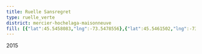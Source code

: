 ```yaml
---
title: Ruelle Sansregret
type: ruelle_verte
district: mercier-hochelaga-maisonneuve
fill: [{"lat":45.5458083,"lng":-73.5478556},{"lat":45.5461502,"lng":-73.547641},{"lat":45.5454176,"lng":-73.5452485},{"lat":45.5450644,"lng":-73.5454524}]
---
```


2015